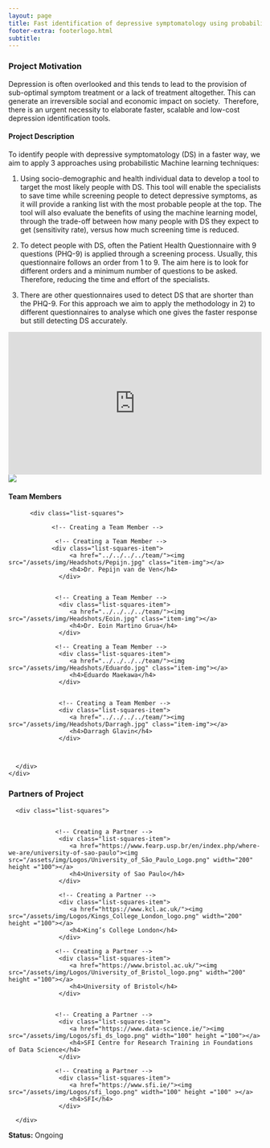 ```yaml
---
layout: page
title: Fast identification of depressive symptomatology using probabilistic machine learning. 
footer-extra: footerlogo.html
subtitle: 
---
```


### Project Motivation
Depression is often overlooked and this tends to lead to the provision of sub-optimal symptom treatment or a lack of treatment altogether. This can generate an irreversible social and economic impact on society.  Therefore, there is an urgent necessity to elaborate faster, scalable and low-cost depression identification tools. 

#### Project Description
To identify people with depressive symptomatology (DS) in a faster way, we aim to apply 3 approaches using probabilistic Machine learning techniques: 

1. Using socio-demographic and health individual data to develop a tool to target the most likely people with DS. This tool will enable the specialists to save time while screening people to detect depressive symptoms, as it will provide a ranking list with the most probable people at the top. The tool will also evaluate the benefits of using the machine learning model, through the trade-off between how many people with DS they expect to get (sensitivity rate), versus how much screening time is reduced. 

2. To detect people with DS, often the Patient Health Questionnaire with 9 questions (PHQ-9) is applied through a screening process. Usually, this questionnaire follows an order from 1 to 9. The aim here is to look for different orders and a minimum number of questions to be asked. Therefore, reducing the time and effort of the specialists. 

3. There are other questionnaires used to detect DS that are shorter than the PHQ-9. For this approach we aim to apply the methodology in 2) to different questionnaires to analyse which one gives the faster response but still detecting DS accurately. 


<div style="padding:56.25% 0 0 0;position:relative;"><iframe src="https://player.vimeo.com/video/724386759?h=c7ae23c922" style="position:absolute;top:0;left:0;width:100%;height:100%;" frameborder="0" allow="autoplay; fullscreen; picture-in-picture" allowfullscreen></iframe></div><script src="https://player.vimeo.com/api/player.js"></script>


<img src="/assets/img/Projects/proactive_em_1.jpg" class="center">

#### Team Members 


<div class="container-fluid">
   
   <div class="row">
                 
          <div class="list-squares">
      
                <!-- Creating a Team Member -->
  
                 <!-- Creating a Team Member -->
               	<div class="list-squares-item">
                     <a href="../../../../team/"><img src="/assets/img/Headshots/Pepijn.jpg" class="item-img"></a>
                     <h4>Dr. Pepijn van de Ven</h4>
                  </div>
             
                    
                 <!-- Creating a Team Member -->
                  <div class="list-squares-item">
                     <a href="../../../../team/"><img src="/assets/img/Headshots/Eoin.jpg" class="item-img"></a>
                     <h4>Dr. Eoin Martino Grua</h4>
                  </div>
 
                 <!-- Creating a Team Member -->
                  <div class="list-squares-item">
                     <a href="../../../../team/"><img src="/assets/img/Headshots/Eduardo.jpg" class="item-img"></a>
                     <h4>Eduardo Maekawa</h4>
                  </div>
             
             
                  <!-- Creating a Team Member -->
                  <div class="list-squares-item">
                     <a href="../../../../team/"><img src="/assets/img/Headshots/Darragh.jpg" class="item-img"></a>
                     <h4>Darragh Glavin</h4>
                  </div>
             
      
 
      </div>
    </div>
</div>


### Partners of Project


<div class="container-fluid">
   
   <div class="row">
      
      <div class="list-squares">
                 
   
                 <!-- Creating a Partner -->
                  <div class="list-squares-item">
                     <a href="https://www.fearp.usp.br/en/index.php/where-we-are/university-of-sao-paulo"><img src="/assets/img/Logos/University_of_São_Paulo_Logo.png" width="200" height ="100"></a>
                     <h4>University of Sao Paulo</h4>
                  </div>
                  
                  <!-- Creating a Partner -->
                  <div class="list-squares-item">
                     <a href="https://www.kcl.ac.uk/"><img src="/assets/img/Logos/Kings_College_London_logo.png" width="200" height ="100"></a>
                     <h4>King’s College London</h4>
                  </div>                 
                                
                 <!-- Creating a Partner -->
                  <div class="list-squares-item">
                     <a href="https://www.bristol.ac.uk/"><img src="/assets/img/Logos/University_of_Bristol_logo.png" width="200" height ="100"></a>
                     <h4>University of Bristol</h4>
                  </div>
                          
         
                 <!-- Creating a Partner -->
                  <div class="list-squares-item">
                     <a href="https://www.data-science.ie/"><img src="/assets/img/Logos/sfi_ds_logo.png" width="100" height ="100"></a>
                     <h4>SFI Centre for Research Training in Foundations of Data Science</h4>
                  </div>
         
                 <!-- Creating a Partner -->
                  <div class="list-squares-item">
                     <a href="https://www.sfi.ie/"><img src="/assets/img/Logos/sfi_logo.png" width="100" height ="100" ></a>
                     <h4>SFI</h4>
                  </div>
                  
      </div>
  </div>
</div>


**Status:** Ongoing
